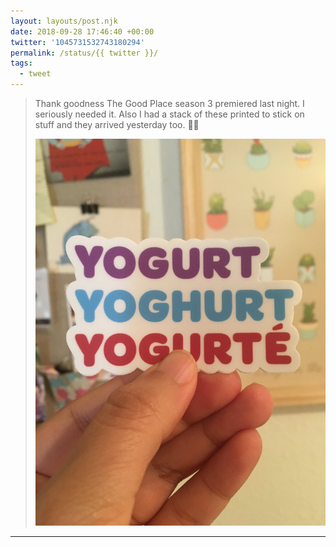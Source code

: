 ```yaml
---
layout: layouts/post.njk
date: 2018-09-28 17:46:40 +00:00
twitter: '1045731532743180294'
permalink: /status/{{ twitter }}/
tags: 
  - tweet
---
```


> Thank goodness The Good Place season 3 premiered last night. I seriously needed it. Also I had a stack of these printed to stick on stuff and they arrived yesterday too. 🍦✨ 
> 
> ![a 3" vinyl sticker that says YOGURT YOGHURT YOGURTÉ](/img/1045731532743180294-DoMvCQsVsAAINzx.jpg)

---
